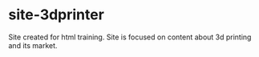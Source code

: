 # site-3dprinter
 Site created for html training. Site is focused on content about 3d printing and its market.
